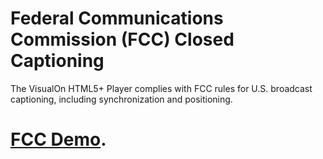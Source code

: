 # Federal Communications Commission (FCC) Closed Captioning
The VisualOn HTML5+ Player complies with FCC rules for U.S. broadcast captioning, including synchronization and positioning.



# [FCC Demo](https://www.visualon.com/index.php/html5demo/?demo=fcc).
